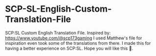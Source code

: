# SCP-SL-English-Custom-Translation-File
SCP:SL Custom English Translation File. Inspired by: https://www.youtube.com/@scp173gaming
I used Matthew's file for inspiration even took some of the translations from there.
I made this for having a better experience on SCP:SL.
Hope you will like this 🙂.
